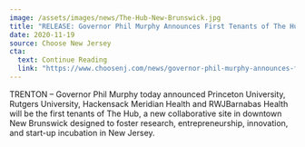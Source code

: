 ```yaml
---
image: /assets/images/news/The-Hub-New-Brunswick.jpg
title: "RELEASE: Governor Phil Murphy Announces First Tenants of The Hub in New Brunswick"
date: 2020-11-19
source: Choose New Jersey
cta:
  text: Continue Reading
  link: "https://www.choosenj.com/news/governor-phil-murphy-announces-first-tenants-of-the-hub-in-new-brunswick/"
---
```


TRENTON – Governor Phil Murphy today announced Princeton University, Rutgers University, Hackensack Meridian Health and RWJBarnabas Health will be the first tenants of The Hub, a new collaborative site in downtown New Brunswick designed to foster research, entrepreneurship, innovation, and start-up incubation in New Jersey.